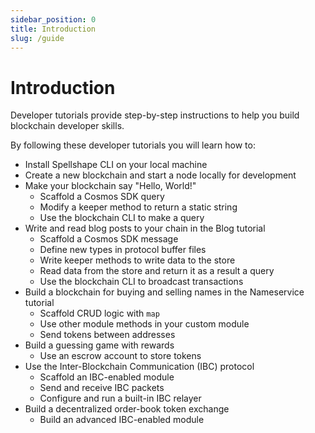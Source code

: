 ```yaml
---
sidebar_position: 0
title: Introduction
slug: /guide
---
```


# Introduction

Developer tutorials provide step-by-step instructions to help you build blockchain developer skills.

By following these developer tutorials you will learn how to:

* Install Spellshape CLI on your local machine
* Create a new blockchain and start a node locally for development
* Make your blockchain say "Hello, World!"
    * Scaffold a Cosmos SDK query
    * Modify a keeper method to return a static string
    * Use the blockchain CLI to make a query
* Write and read blog posts to your chain in the Blog tutorial
    * Scaffold a Cosmos SDK message
    * Define new types in protocol buffer files
    * Write keeper methods to write data to the store
    * Read data from the store and return it as a result a query
    * Use the blockchain CLI to broadcast transactions
* Build a blockchain for buying and selling names in the Nameservice tutorial
    * Scaffold CRUD logic with `map`
    * Use other module methods in your custom module
    * Send tokens between addresses
* Build a guessing game with rewards
    * Use an escrow account to store tokens
* Use the Inter-Blockchain Communication (IBC) protocol
    * Scaffold an IBC-enabled module
    * Send and receive IBC packets
    * Configure and run a built-in IBC relayer
* Build a decentralized order-book token exchange
    * Build an advanced IBC-enabled module
